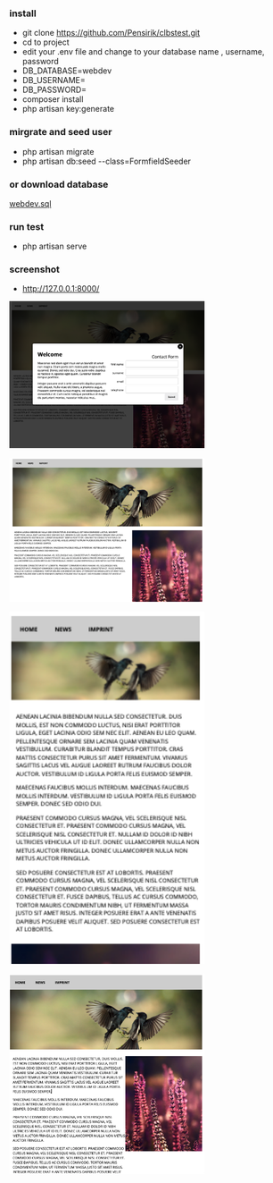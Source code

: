 ### install

-   git clone https://github.com/Pensirik/clbstest.git
-   cd to project
-   edit your .env file and change to your database name , username, password
-   DB_DATABASE=webdev
-   DB_USERNAME=
-   DB_PASSWORD=
-   composer install
-   php artisan key:generate

### mirgrate and seed user

-   php artisan migrate
-   php artisan db:seed --class=FormfieldSeeder

### or download database 
<p align="left">
  <a href="https://github.com/Pensirik/clbs_test/blob/main/public/webdev.sql"> webdev.sql </a>
</p>

### run test

-   php artisan serve



### screenshot

-   http://127.0.0.1:8000/

<p align="left">
  <img src="https://github.com/Pensirik/clbs_test/blob/main/public/screenshot/1.png" width="350" alt="accessibility text">
</p>
<p align="left">
  <img src="https://github.com/Pensirik/clbs_test/blob/main/public/screenshot/2.png" width="350" alt="accessibility text">
</p>
<p align="left">
  <img src="https://github.com/Pensirik/clbs_test/blob/main/public/screenshot/3.png" width="350" alt="accessibility text">
</p>
<p align="left">
  <img src="https://github.com/Pensirik/clbs_test/blob/main/public/screenshot/4.png" width="350" alt="accessibility text">
</p>
